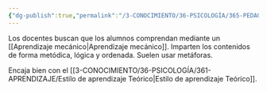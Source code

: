 ```yaml
---
{"dg-publish":true,"permalink":"/3-CONOCIMIENTO/36-PSICOLOGÍA/365-PEDAGOGÍA/Estilo de enseñanza Estructurado/"}
---
```


Los docentes buscan que los alumnos comprendan mediante un [[Aprendizaje mecánico\|Aprendizaje mecánico]]. Imparten los contenidos de forma metódica, lógica y ordenada. Suelen usar metáforas.

Encaja bien con el [[3-CONOCIMIENTO/36-PSICOLOGÍA/361-APRENDIZAJE/Estilo de aprendizaje Teórico\|Estilo de aprendizaje Teórico]].